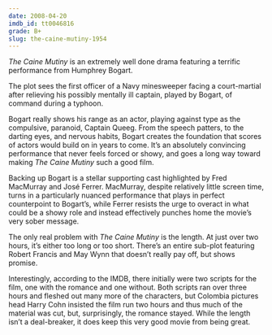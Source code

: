 ```yaml
---
date: 2008-04-20
imdb_id: tt0046816
grade: B+
slug: the-caine-mutiny-1954
---
```


_The Caine Mutiny_ is an extremely well done drama featuring a terrific performance from Humphrey Bogart.

The plot sees the first officer of a Navy minesweeper facing a court-martial after relieving his possibly mentally ill captain, played by Bogart, of command during a typhoon.

Bogart really shows his range as an actor, playing against type as the compulsive, paranoid, Captain Queeg. From the speech patters, to the darting eyes, and nervous habits, Bogart creates the foundation that scores of actors would build on in years to come. It’s an absolutely convincing performance that never feels forced or showy, and goes a long way toward making _The Caine Mutiny_ such a good film.

Backing up Bogart is a stellar supporting cast highlighted by Fred MacMurray and José Ferrer. MacMurray, despite relatively little screen time, turns in a particularly nuanced performance that plays in perfect counterpoint to Bogart’s, while Ferrer resists the urge to overact in what could be a showy role and instead effectively punches home the movie’s very sober message.

The only real problem with _The Caine Mutiny_ is the length. At just over two hours, it’s either too long or too short. There’s an entire sub-plot featuring Robert Francis and May Wynn that doesn’t really pay off, but shows promise.

Interestingly, according to the IMDB, there initially were two scripts for the film, one with the romance and one without. Both scripts ran over three hours and fleshed out many more of the characters, but Colombia pictures head Harry Cohn insisted the film run two hours and thus much of the material was cut, but, surprisingly, the romance stayed. While the length isn’t a deal-breaker, it does keep this very good movie from being great.
